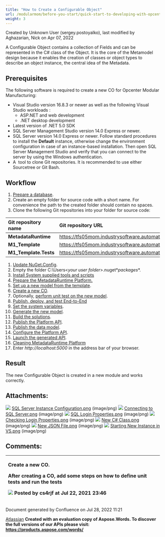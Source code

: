 ```yaml
---
title: "How to Create a Configurable Object"
url: /modularmom/before-you-start/quick-start-to-developing-with-opcenter-modular-manufactring/how-to-create-a-configurable-object/
weight: 3
---
```


<!-- 1. [Modular MOM](c:\users\anil.birajdar\desktop\temp\index.html)
1. [Before You Start](c:\users\anil.birajdar\desktop\temp\Before-You-Start_127740192.html)
1. [Quick Start to Developing with Opcenter Modular Manufacturing](c:\users\anil.birajdar\desktop\temp\Quick-Start-to-Developing-with-Opcenter-Modular-Manufacturing_134455239.html)
# **Modular MOM : How to Create a Configurable Object**  -->
Created by Unknown User (sergey.postoyalko), last modified by Aghazarian, Nick on Apr 07, 2022 

A Configurable Object contains a collection of Fields and can be represented in the C# class of the Object. It is the core of the Metamodel design because it enables the creation of classes or object types to describe an object instance, the central idea of the Metadata. 
## **Prerequisites**
The following software is required to create a new CO for Opcenter Modular Manufacturing:

- Visual Studio version 16.8.3 or newer as well as the following Visual Studio workloads :
  - ASP.NET and web development
  - .NET desktop development
- Latest version of .NET 5.0 SDK
- SQL Server Management Studio version 14.0 Express or newer.
- SQL Server version 14.0 Express or newer. Follow standard procedures to install the **Default** instance, otherwise change the environment configuration in case of an instance-based installation. Then open SQL Server Management Studio and verify that you can connect to the server by using the Windows authentication.
- A  tool to clone Git repositories. It is recommended to use either Sourcetree or Git Bash.
## **Workflow**
1. [Prepare a database](/modularmom/before-you-start/quick-start-to-developing-with-opcenter-modular-manufactring/how-to-create-a-configurable-object/preparing-a-database/).
1. Create an empty folder for source code with a short name. For convenience the path to the created folder should contain no spaces.
1. Clone the following Git repositories into your folder for source code:

|**Git repository name**|**Git repository URL**|
| :- | :- |
|**MetadataRuntime**|<https://tfs05mom.industrysoftware.automation.siemens.com/MOM/ModularMOM/_git/MetadataRuntime>|
|**M1\_Template**|<https://tfs05mom.industrysoftware.automation.siemens.com/MOM/ModularMOM/_git/M1_Template>|
|**M1\_Template.Tests**|<https://tfs05mom.industrysoftware.automation.siemens.com/MOM/ModularMOM/_git/M1_Template.Tests>|
1. [Update NuGet.Config](/modularmom/before-you-start/quick-start-to-developing-with-opcenter-modular-manufactring/how-to-create-a-configurable-object/updating-nuget.config/).
1. Empty the folder C:\Users\<*your user folder*>\.nuget\**packages**.
1. [Install System supplied tools and scripts](/modularmom/before-you-start/quick-start-to-developing-with-opcenter-modular-manufactring/how-to-create-a-configurable-object/install-system-supplied-tools-and-scripts/)
1. [Prepare the MetadataRuntime Platform.](/modularmom/before-you-start/quick-start-to-developing-with-opcenter-modular-manufactring/how-to-create-a-configurable-object/preparing-metadataruntime-platform/)
1. [Set up a new model from the template](/modularmom/before-you-start/quick-start-to-developing-with-opcenter-modular-manufactring/how-to-create-a-configurable-object/preparing-metadataruntime-platform/).
1. [Create a new CO](/modularmom/before-you-start/quick-start-to-developing-with-opcenter-modular-manufactring/how-to-create-a-configurable-object/creating-a-new-co/).
1. Optionally, [perform unit test on the new model](c:\users\anil.birajdar\desktop\temp\Performing-Unit-Tests-on-New-Model_127733830.html).
1. [Publish, deploy, and test End-to-End](c:\users\anil.birajdar\desktop\temp\127733170.html)
1. [Set the system variables](c:\users\anil.birajdar\desktop\temp\Setting-System-Variables_127739693.html).
1. [Generate the new model](c:\users\anil.birajdar\desktop\temp\Generating-New-Models_127739806.html).
1. [Build the solutions](c:\users\anil.birajdar\desktop\temp\Building-Solutions_127739810.html).
1. [Publish the Platform API](c:\users\anil.birajdar\desktop\temp\Publishing-Platform-API_127739830.html).
1. [Publish the data model](c:\users\anil.birajdar\desktop\temp\Publishing-Data-Model_127739832.html).
1. [Configure the Platform API](c:\users\anil.birajdar\desktop\temp\Configuring-Platform-API_127739834.html).
1. [Launch the generated API](c:\users\anil.birajdar\desktop\temp\Launching-Generated-API_127739837.html).
1. [Cleaning MetadataRuntime Platform](c:\users\anil.birajdar\desktop\temp\Cleaning-MetadataRuntime-Platform_134454467.html)
1. Enter *http://localhost:5000* in the address bar of your browser.
## **Result**
The new Configurable Object is created in a new module and works correctly.
## **Attachments:**
![](How-to-Create-a-Configurable-Object\_125339498.002.png) [SQL Server Instance Configuration.png](c:\users\anil.birajdar\desktop\temp\attachments\125339498\125340228.png) (image/png) 
![](How-to-Create-a-Configurable-Object\_125339498.002.png) [Connecting to SQL Server.png](c:\users\anil.birajdar\desktop\temp\attachments\125339498\125340240.png) (image/png) 
![](How-to-Create-a-Configurable-Object\_125339498.002.png) [SQL Login Properties.png](c:\users\anil.birajdar\desktop\temp\attachments\125339498\125340246.png) (image/png) 
![](How-to-Create-a-Configurable-Object\_125339498.002.png) [Checking Login Properties.png](c:\users\anil.birajdar\desktop\temp\attachments\125339498\125340249.png) (image/png) 
![](How-to-Create-a-Configurable-Object\_125339498.002.png) [New C# Class.png](c:\users\anil.birajdar\desktop\temp\attachments\125339498\125340799.png) (image/png) 
![](How-to-Create-a-Configurable-Object\_125339498.002.png) [New JSON File.png](c:\users\anil.birajdar\desktop\temp\attachments\125339498\125340822.png) (image/png) 
![](How-to-Create-a-Configurable-Object\_125339498.002.png) [Starting New Instance in VS.png](c:\users\anil.birajdar\desktop\temp\attachments\125339498\125341391.png) (image/png) 
## **Comments:**

|<p>Create a new CO.</p><p>After creating a CO, add some steps on how to define unit tests and run the tests</p><p>![](How-to-Create-a-Configurable-Object\_125339498.003.png) Posted by cs4rjf at Jul 22, 2021 23:46 </p>|
| :- |
Document generated by Confluence on Jul 28, 2022 11:21

[Atlassian](https://www.atlassian.com/)
**Created with an evaluation copy of Aspose.Words. To discover the full versions of our APIs please visit: https://products.aspose.com/words/**
